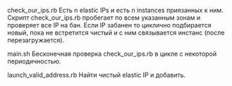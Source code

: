 check_our_ips.rb
	Есть n elastic IPs и есть n instances приязанных к ним.
	Скрипт check_our_ips.rb пробегает по всем указанным зонам и проверяет все IP на бан.
	Если IP забанен то циклично подбирается новый, пока не встретится чистый и с ним связывается инстанс (после перезагружается).


main.sh
	Бесконечная проверка check_our_ips.rb в цикле с некоторой периодичностью.

launch_valid_address.rb
	Найти чистый elastic IP и добавить.